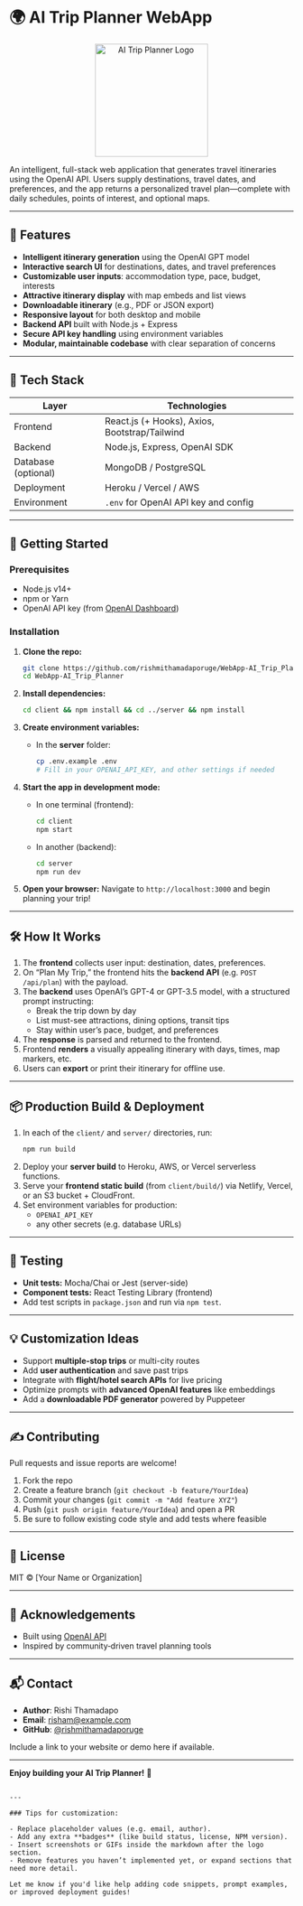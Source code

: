 # 🌍 AI Trip Planner WebApp

<p align="center">
  <img src="path/to/your/logo.png" alt="AI Trip Planner Logo" width="200"/>
</p>

An intelligent, full-stack web application that generates travel itineraries using the OpenAI API. Users supply destinations, travel dates, and preferences, and the app returns a personalized travel plan—complete with daily schedules, points of interest, and optional maps.

---

## 🚀 Features

- **Intelligent itinerary generation** using the OpenAI GPT model  
- **Interactive search UI** for destinations, dates, and travel preferences  
- **Customizable user inputs**: accommodation type, pace, budget, interests  
- **Attractive itinerary display** with map embeds and list views  
- **Downloadable itinerary** (e.g., PDF or JSON export)  
- **Responsive layout** for both desktop and mobile  
- **Backend API** built with Node.js + Express  
- **Secure API key handling** using environment variables  
- **Modular, maintainable codebase** with clear separation of concerns

---

## 🧠 Tech Stack

| Layer             | Technologies                             |
|------------------|-------------------------------------------|
| Frontend         | React.js (+ Hooks), Axios, Bootstrap/Tailwind |
| Backend          | Node.js, Express, OpenAI SDK              |
| Database (optional) | MongoDB / PostgreSQL                  |
| Deployment       | Heroku / Vercel / AWS                     |
| Environment      | `.env` for OpenAI API key and config      |

---

## 🎯 Getting Started

### Prerequisites

- Node.js v14+
- npm or Yarn
- OpenAI API key (from [OpenAI Dashboard](https://platform.openai.com/account/api-keys))

### Installation

1. **Clone the repo:**
   ```bash
   git clone https://github.com/rishmithamadaporuge/WebApp-AI_Trip_Planner.git
   cd WebApp-AI_Trip_Planner
   ```

2. **Install dependencies:**
   ```bash
   cd client && npm install && cd ../server && npm install
   ```

3. **Create environment variables:**

   - In the **server** folder:
     ```bash
     cp .env.example .env
     # Fill in your OPENAI_API_KEY, and other settings if needed
     ```

4. **Start the app in development mode:**
   - In one terminal (frontend):
     ```bash
     cd client
     npm start
     ```
   - In another (backend):
     ```bash
     cd server
     npm run dev
     ```

5. **Open your browser:**
   Navigate to `http://localhost:3000` and begin planning your trip!

---

## 🛠️ How It Works

1. The **frontend** collects user input: destination, dates, preferences.
2. On “Plan My Trip,” the frontend hits the **backend API** (e.g. `POST /api/plan`) with the payload.
3. The **backend** uses OpenAI’s GPT-4 or GPT-3.5 model, with a structured prompt instructing:
   - Break the trip down by day
   - List must-see attractions, dining options, transit tips
   - Stay within user’s pace, budget, and preferences
4. The **response** is parsed and returned to the frontend.
5. Frontend **renders** a visually appealing itinerary with days, times, map markers, etc.
6. Users can **export** or print their itinerary for offline use.

---

## 📦 Production Build & Deployment

1. In each of the `client/` and `server/` directories, run:
   ```bash
   npm run build
   ```
2. Deploy your **server build** to Heroku, AWS, or Vercel serverless functions.
3. Serve your **frontend static build** (from `client/build/`) via Netlify, Vercel, or an S3 bucket + CloudFront.
4. Set environment variables for production:
   - `OPENAI_API_KEY`
   - any other secrets (e.g. database URLs)

---

## 🧪 Testing

- **Unit tests:** Mocha/Chai or Jest (server-side)
- **Component tests:** React Testing Library (frontend)
- Add test scripts in `package.json` and run via `npm test`.

---

## 💡 Customization Ideas

- Support **multiple-stop trips** or multi-city routes
- Add **user authentication** and save past trips
- Integrate with **flight/hotel search APIs** for live pricing
- Optimize prompts with **advanced OpenAI features** like embeddings
- Add a **downloadable PDF generator** powered by Puppeteer

---

## ✍️ Contributing

Pull requests and issue reports are welcome!

1. Fork the repo  
2. Create a feature branch (`git checkout -b feature/YourIdea`)  
3. Commit your changes (`git commit -m "Add feature XYZ"`)  
4. Push (`git push origin feature/YourIdea`) and open a PR  
5. Be sure to follow existing code style and add tests where feasible

---

## 📝 License

MIT © [Your Name or Organization]

---

## 🙏 Acknowledgements

- Built using [OpenAI API](https://openai.com)
- Inspired by community‑driven travel planning tools

---

## 📬 Contact

- **Author**: Rishi Thamadapo<br/>
- **Email**: risham@example.com  
- **GitHub**: [@rishmithamadaporuge](https://github.com/rishmithamadaporuge)

Include a link to your website or demo here if available.

---

**Enjoy building your AI Trip Planner!** 🎉
```

---

### Tips for customization:

- Replace placeholder values (e.g. email, author).
- Add any extra **badges** (like build status, license, NPM version).
- Insert screenshots or GIFs inside the markdown after the logo section.
- Remove features you haven’t implemented yet, or expand sections that need more detail.

Let me know if you'd like help adding code snippets, prompt examples, or improved deployment guides!
